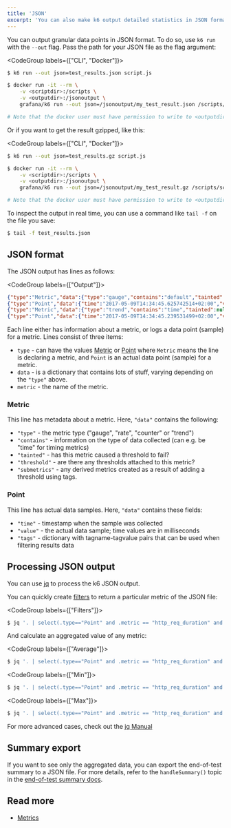 ```yaml
---
title: 'JSON'
excerpt: 'You can also make k6 output detailed statistics in JSON format by using the --out option.'
---
```


You can output granular data points in JSON format.
To do so, use `k6 run` with the `--out` flag.
Pass the path for your JSON file as the flag argument:

<CodeGroup labels={["CLI", "Docker"]}>

```bash
$ k6 run --out json=test_results.json script.js
```

```bash
$ docker run -it --rm \
    -v <scriptdir>:/scripts \
    -v <outputdir>:/jsonoutput \
    grafana/k6 run --out json=/jsonoutput/my_test_result.json /scripts/script.js

# Note that the docker user must have permission to write to <outputdir>!
```

</CodeGroup>

Or if you want to get the result gzipped, like this:

<CodeGroup labels={["CLI", "Docker"]}>

```bash
$ k6 run --out json=test_results.gz script.js
```

```bash
$ docker run -it --rm \
    -v <scriptdir>:/scripts \
    -v <outputdir>:/jsonoutput \
    grafana/k6 run --out json=/jsonoutput/my_test_result.gz /scripts/script.js

# Note that the docker user must have permission to write to <outputdir>!
```

</CodeGroup>

To inspect the output in real time, you can use a command like `tail -f` on the file you save:

```bash
$ tail -f test_results.json
```

## JSON format

The JSON output has lines as follows:

<CodeGroup labels={["Output"]}>

```json
{"type":"Metric","data":{"type":"gauge","contains":"default","tainted":null,"thresholds":[],"submetrics":null},"metric":"vus"}
{"type":"Point","data":{"time":"2017-05-09T14:34:45.625742514+02:00","value":5,"tags":null},"metric":"vus"}
{"type":"Metric","data":{"type":"trend","contains":"time","tainted":null,"thresholds":["avg<1000"],"submetrics":null},"metric":"http_req_duration"}
{"type":"Point","data":{"time":"2017-05-09T14:34:45.239531499+02:00","value":459.865729,"tags":{"group":"::my group::json","method":"GET","status":"200","url":"https://httpbin.test.k6.io/get"}},"metric":"http_req_duration"}
```

</CodeGroup>

Each line either has information about a metric, or logs a data point (sample) for a metric.
Lines consist of three items:

- `type` - can have the values [Metric](#metric) or [Point](#point) where `Metric` means the line is declaring a metric, and `Point` is an actual data point (sample) for a metric.
- `data` - is a dictionary that contains lots of stuff, varying depending on the `"type"` above.
- `metric` - the name of the metric.

### Metric

This line has metadata about a metric. Here, `"data"` contains the following:

- `"type"` - the metric type ("gauge", "rate", "counter" or "trend")
- `"contains"` - information on the type of data collected (can e.g. be "time" for timing metrics)
- `"tainted"` - has this metric caused a threshold to fail?
- `"threshold"` - are there any thresholds attached to this metric?
- `"submetrics"` - any derived metrics created as a result of adding a threshold using tags.

### Point

This line has actual data samples. Here, `"data"` contains these fields:

- `"time"` - timestamp when the sample was collected
- `"value"` - the actual data sample; time values are in milliseconds
- `"tags"` - dictionary with tagname-tagvalue pairs that can be used when filtering results data

## Processing JSON output

You can use [jq][jq_url] to process the k6 JSON output.

You can quickly create [filters][jq_filters_url] to return a particular metric of the JSON file:

<CodeGroup labels={["Filters"]}>

```bash
$ jq '. | select(.type=="Point" and .metric == "http_req_duration" and .data.tags.status >= "200")' myscript-output.json
```

</CodeGroup>

And calculate an aggregated value of any metric:

<CodeGroup labels={["Average"]}>

```bash
$ jq '. | select(.type=="Point" and .metric == "http_req_duration" and .data.tags.status >= "200") | .data.value' myscript-output.json | jq -s 'add/length'
```

</CodeGroup>

<CodeGroup labels={["Min"]}>

```bash
$ jq '. | select(.type=="Point" and .metric == "http_req_duration" and .data.tags.status >= "200") | .data.value' myscript-output.json | jq -s min
```

</CodeGroup>

<CodeGroup labels={["Max"]}>

```bash
$ jq '. | select(.type=="Point" and .metric == "http_req_duration" and .data.tags.status >= "200") | .data.value' myscript-output.json | jq -s max
```

</CodeGroup>

For more advanced cases, check out the [jq Manual][jq_manual_url]

[jq_url]: https://stedolan.github.io/jq/ 'jq_url'
[jq_filters_url]: https://stedolan.github.io/jq/manual/#Basicfilters 'jq_filters_url'
[jq_manual_url]: https://stedolan.github.io/jq/manual/ 'jq_manual_url'

## Summary export

If you want to see only the aggregated data, you can export the end-of-test summary to a JSON file.
For more details, refer to the `handleSummary()` topic in the [end-of-test summary docs](/results-output/end-of-test/).

## Read more

- [Metrics](/using-k6/metrics)
